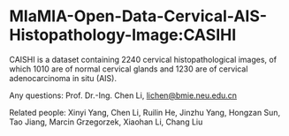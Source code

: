 # MIaMIA-Open-Data-Cervical-AIS-Histopathology-Image:CASIHI
CAISHI is a dataset containing 2240 cervical histopathological images, of which 1010 are of normal cervical glands and 1230 are of cervical adenocarcinoma in situ (AIS).


Any questions: Prof. Dr.-Ing. Chen Li, lichen@bmie.neu.edu.cn

Related people: Xinyi Yang, Chen Li, Ruilin He, Jinzhu Yang, Hongzan Sun, Tao Jiang, Marcin Grzegorzek, Xiaohan Li, Chang Liu
